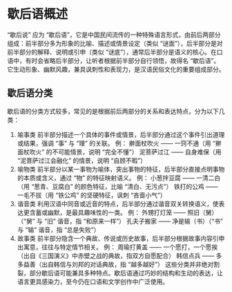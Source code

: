 # 歇后语概述
“歇后说” 应为 “歇后语”，它是中国民间流传的一种特殊语言形式，由前后两部分组成：前半部分多为形象的比喻、描述或情景设定（类似 “谜面”），后半部分是对前半部分的解释、说明或引申（类似 “谜底”），通常后半部分是语义的核心。在口语中，有时会省略后半部分，让听者根据前半部分自行领悟，故得名 “歇后语”。它生动形象、幽默风趣，兼具讽刺性和表现力，是汉语民俗文化的重要组成部分。
## 歇后语分类
歇后语的分类方式较多，常见的是根据前后两部分的关系和表达特点，分为以下几类：
1. 喻事类
前半部分描述一个具体的事件或情景，后半部分通过这个事件引出道理或结果，强调 “事” 与 “理” 的关联。
例：
擀面杖吹火 —— 一窍不通（用 “擀面杖吹火” 的不可能情景，说明 “完全不懂”）
泥菩萨过江 —— 自身难保（用 “泥菩萨过江会融化” 的情景，说明 “自顾不暇”）
2. 喻物类
前半部分以某一事物为喻体，突出事物的特征，后半部分直接点明事物的本质或含义，通过 “物” 的特征映射语义。
例：
小葱拌豆腐 —— 一清二白（用 “葱青、豆腐白” 的颜色特征，比喻 “清白、无污点”）
铁打的公鸡 —— 一毛不拔（用 “铁公鸡” 的坚硬特征，讽刺 “吝啬小气”）
3. 谐音类
利用汉语中同音或近音的特点，后半部分通过谐音双关转换语义，使表达更含蓄或幽默，是最具趣味性的一类。
例：
外甥打灯笼 —— 照旧（舅）（“舅” 与 “旧” 谐音，指 “和原来一样”）
孔夫子搬家 —— 净是输（书）（“书” 与 “输” 谐音，指 “总是失败”）
4. 故事类
前半部分隐含一个典故、传说或历史故事，后半部分根据故事内容引申出寓意，往往与特定情节相关。
例：
周瑜打黄盖 —— 一个愿打，一个愿挨（出自《三国演义》中赤壁之战的典故，指双方自愿配合）
韩信点兵 —— 多多益善（出自韩信与刘邦的对话典故，指 “越多越好”）
这些分类并非绝对割裂，部分歇后语可能兼具多种特点。歇后语通过巧妙的结构和生动的表达，让语言更具感染力，至今仍在口语和文学创作中广泛使用。
